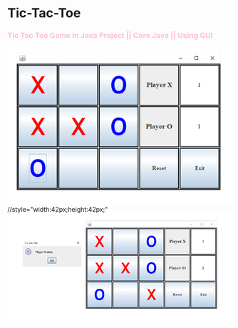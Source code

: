 # Tic-Tac-Toe
<h3 style="color:pink;">Tic Tac Toe Game In Java Project || Core Java || Using GUI</h3>
<img src="1.png" alt="GUI img">
//style="width:42px;height:42px;"
<img src="2.png" alt="GUI img">
